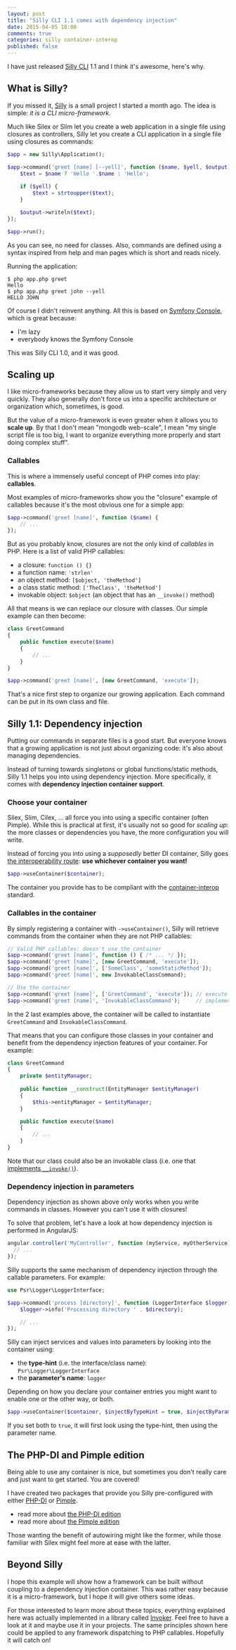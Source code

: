 ```yaml
---
layout: post
title: "Silly CLI 1.1 comes with dependency injection"
date: 2015-04-05 18:00
comments: true
categories: silly container-interop
published: false
---
```


I have just released [Silly CLI](http://mnapoli.fr/silly/) 1.1 and I think it's awesome, here's why.

## What is Silly?

If you missed it, [Silly](http://mnapoli.fr/silly/) is a small project I started a month ago. The idea is simple: *it is a CLI micro-framework*.

Much like Silex or Slim let you create a web application in a single file using closures as controllers, Silly let you create a CLI application in a single file using closures as commands:

```php
$app = new Silly\Application();

$app->command('greet [name] [--yell]', function ($name, $yell, $output) {
    $text = $name ? 'Hello '.$name : 'Hello';
    
    if ($yell) {
        $text = strtoupper($text);
    }

    $output->writeln($text);
});

$app->run();
```

<!-- more -->

As you can see, no need for classes. Also, commands are defined using a syntax inspired from help and man pages which is short and reads nicely.

Running the application:

```
$ php app.php greet
Hello
$ php app.php greet john --yell
HELLO JOHN
```

Of course I didn't reinvent anything. All this is based on [Symfony Console](http://symfony.com/fr/doc/current/components/console/introduction.html), which is great because:

- I'm lazy
- everybody knows the Symfony Console

This was Silly CLI 1.0, and it was good.

## Scaling up

I like micro-frameworks because they allow us to start very simply and very quickly. They also generally don't force us into a specific architecture or organization which, sometimes, is good.

But the value of a micro-framework is even greater when it allows you to **scale up**. By that I don't mean "mongodb web-scale", I mean "my single script file is too big, I want to organize everything more properly and start doing complex stuff".

### Callables

This is where a immensely useful concept of PHP comes into play: **callables**.

Most examples of micro-frameworks show you the "closure" example of callables because it's the most obvious one for a simple app:

```php
$app->command('greet [name]', function ($name) {
    // ...
});
```

But as you probably know, closures are not the only kind of *callables* in PHP. Here is a list of valid PHP callables:

- a closure: `function () {}`
- a function name: `'strlen'`
- an object method: `[$object, 'theMethod']`
- a class static method: `['TheClass', 'theMethod']`
- invokable object: `$object` (an object that has an `__invoke()` method)

All that means is we can replace our closure with classes. Our simple example can then become:

```php
class GreetCommand
{
    public function execute($name)
    {
        // ...
    }
}

$app->command('greet [name]', [new GreetCommand, 'execute']);
```

That's a nice first step to organize our growing application. Each command can be put in its own class and file.

## Silly 1.1: Dependency injection

Putting our commands in separate files is a good start. But everyone knows that a growing application is not just about organizing code: it's also about managing dependencies.

Instead of turning towards singletons or global functions/static methods, Silly 1.1 helps you into using dependency injection. More specifically, it comes with **dependency injection container support**.

### Choose your container

Silex, Slim, Cilex, … all force you into using a specific container (often Pimple). While this is practical at first, it's usually not so good for *scaling up*: the more classes or dependencies you have, the more configuration you will write.

Instead of forcing you into using a *supposedly* better DI container, Silly goes [the interoperability route](https://github.com/container-interop/container-interop): **use whichever container you want!**

```php
$app->useContainer($container);
```

The container you provide has to be compliant with the [container-interop](https://github.com/container-interop/container-interop) standard.

### Callables in the container

By simply registering a container with `->useContainer()`, Silly will retrieve commands from the container when they are not PHP callables:

```php
// Valid PHP callables: doesn't use the container
$app->command('greet [name]', function () { /* ... */ });
$app->command('greet [name]', [new GreetCommand, 'execute']);
$app->command('greet [name]', ['SomeClass', 'someStaticMethod']);
$app->command('greet [name]', new InvokableClassCommand);

// Use the container
$app->command('greet [name]', ['GreetCommand', 'execute']); // execute is not a static method
$app->command('greet [name]', 'InvokableClassCommand');     // implements __invoke()
```

In the 2 last examples above, the container will be called to instantiate `GreetCommand` and `InvokableClassCommand`.

That means that you can configure those classes in your container and benefit from the dependency injection features of your container. For example:

```php
class GreetCommand
{
    private $entityManager;
    
    public function __construct(EntityManager $entityManager)
    {
        $this->entityManager = $entityManager;
    }

    public function execute($name)
    {
        // ...
    }
}
```

Note that our class could also be an invokable class (i.e. one that [implements `__invoke()`](http://php.net/manual/en/language.oop5.magic.php#object.invoke)).

### Dependency injection in parameters

Dependency injection as shown above only works when you write commands in classes. However you can't use it with closures!

To solve that problem, let's have a look at how dependency injection is performed in AngularJS:

```js
angular.controller('MyController', function (myService, myOtherService) {
  // ...
});
```

Silly supports the same mechanism of dependency injection through the callable parameters. For example:

```php
use Psr\Logger\LoggerInterface;

$app->command('process [directory]', function (LoggerInterface $logger) {
    $logger->info('Processing directory ' . $directory);

    // ...
});
```

Silly can inject services and values into parameters by looking into the container using:

- the **type-hint** (i.e. the interface/class name): `Psr\Logger\LoggerInterface`
- the **parameter's name**: `logger`

Depending on how you declare your container entries you might want to enable one or the other way, or both.

```php
$app->useContainer($container, $injectByTypeHint = true, $injectByParameterName = true);
```

If you set both to `true`, it will first look using the type-hint, then using the parameter name.

## The PHP-DI and Pimple edition

Being able to use any container is nice, but sometimes you don't really care and just want to get started. You are covered!

I have created two packages that provide you Silly pre-configured with either [PHP-DI](http://php-di.org) or [Pimple](http://pimple.sensiolabs.org/).

- read more about [the PHP-DI edition](http://mnapoli.fr/silly/docs/php-di.html)
- read more about [the Pimple edition](http://mnapoli.fr/silly/docs/pimple.html)

Those wanting the benefit of autowiring might like the former, while those familiar with Silex might feel more at ease with the latter.

## Beyond Silly

I hope this example will show how a framework can be built without coupling to a dependency injection container. This was rather easy because it is a micro-framework, but I hope it will give others some ideas.

For those interested to learn more about these topics, everything explained here was actually implemented in a library called [Invoker](https://github.com/mnapoli/Invoker). Feel free to have a look at it and maybe use it in your projects. The same principles shown here could be applied to any framework dispatching to PHP callables. Hopefully it will catch on!
